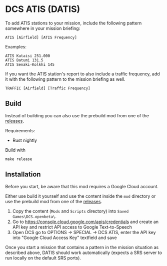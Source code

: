 # DCS ATIS (DATIS)

To add ATIS stations to your mission, include the following pattern somewhere in your mission briefing:

```
ATIS [Airfield] [ATIS Frequency]
```

Examples:

```
ATIS Kutaisi 251.000
ATIS Batumi 131.5
ATIS Senaki-Kolkhi 145
```

If you want the ATIS station's report to also include a traffic frequency, add it with the following pattern to the mission briefing as well.

```
TRAFFIC [Airfield] [Traffic Frequency]
```

## Build

Instead of building you can also use the prebuild mod from one of the [releases](https://github.com/rkusa/DATIS/releases).

Requirements:
- Rust nightly

Build with

```
make release
```

## Installation

Before you start, be aware that this mod requires a Google Cloud account.


Either use build it yourself and use the content inside the `mod` directory or use the prebuild mod from one of the [releases](https://github.com/rkusa/DATIS/releases).

1. Copy the content (`Mods` and `Scripts` directory) into `Saved Games\DCS.openbeta\`.
2. Go to https://console.cloud.google.com/apis/credentials and create an API key and restrict API access to Google Text-to-Speech
3. Open DCS go to OPTIONS -> SPECIAL -> DCS ATIS, enter the API key into "Google Cloud Access Key" textfield and save

Once you start a mission that contains a pattern in the mission situation as described above, DATIS should work automatically (expects a SRS server to run locally on the default SRS ports).
